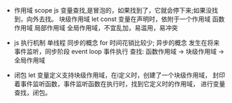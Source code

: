 - 作用域 scope
  js 变量查找,是冒泡的，如果找到了，它就会停下来;如果没找到，向外去找。
  块级作用域 let const
    变量在声明时，依附于一个作用域
  函数作用域 局部作用域
  全局作用域，不宜乱加，易滥用，易冲突

- js 执行机制
  单线程
  同步的概念 for 时间花销比较少;
  异步的概念 发生在将来
  事件监听，同步阶段
    event loop
  事件执行
    查找: 函数作用域 -> 块级作用域 -> 全局作用域
- 闭包
  let 变量定义支持块级作用域，在i定义时，创建了一个块级作用域，
      封印着事件监听函数，事件监听函数在执行时，找到它定义时的作用域，
      进行变量查找，闭包。